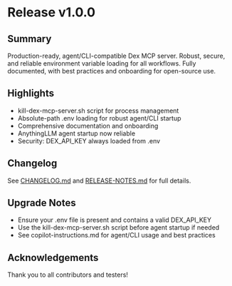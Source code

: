 # Release v1.0.0

## Summary
Production-ready, agent/CLI-compatible Dex MCP server. Robust, secure, and reliable environment variable loading for all workflows. Fully documented, with best practices and onboarding for open-source use.

## Highlights
- kill-dex-mcp-server.sh script for process management
- Absolute-path .env loading for robust agent/CLI startup
- Comprehensive documentation and onboarding
- AnythingLLM agent startup now reliable
- Security: DEX_API_KEY always loaded from .env

## Changelog
See [CHANGELOG.md](../CHANGELOG.md) and [RELEASE-NOTES.md](../RELEASE-NOTES.md) for full details.

## Upgrade Notes
- Ensure your .env file is present and contains a valid DEX_API_KEY
- Use the kill-dex-mcp-server.sh script before agent startup if needed
- See copilot-instructions.md for agent/CLI usage and best practices

## Acknowledgements
Thank you to all contributors and testers!
